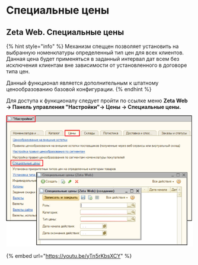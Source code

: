 # Специальные цены

## Zeta Web. Специальные цены

{% hint style="info" %}
Механизм спеццен позволяет установить на выбранную номенклатуры определенный тип цен для всех клиентов. Данная цена будет применяться в заданный интервал дат всем без исключения клиентам вне зависимости от установленного в договоре типа цен.

Данный функционал является дополнительным к штатному ценообразованию базовой конфигурации.
{% endhint %}

Для доступа к функционалу следует пройти по ссылке меню **Zeta Web → Панель управления "Настройки"→  Цены → Специальные цены.**

![](../../.gitbook/assets/Спеццены.png)

{% embed url="https://youtu.be/yTn5rKbsXCY" %}

